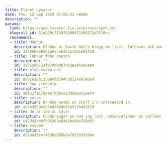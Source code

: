 ```yaml
---
title: Planet Lysator
date: Thu, 12 Sep 2024 07:00:51 +0000
description: ""
params:
  link: https://www.lysator.liu.se/planet/opml.xml
  blogroll_id: 61d229c7138f6368873308272e7510cc
  recommends:
  - title: Månhus
    description: Månhus är David Halls blogg om livet, Internet och annat.
    id: 314860aeb562aee7eb4932cbb5e81f18
  - title: Tankar från rooten
    description: ""
    id: 3266cab72af87dd9db7cb3eaab99eaa8
  - title: blog.ryara.net
    description: ""
    id: 88bce1d81350e4f1594cc8524e87eded
  - title: Jon Lindholm
    description: ""
    id: a8f63f117a4ae7b0b521d80b68d1aef9
  - title: notes
    description: Random notes on stuff I'm interested in.
    id: abaa3509e2c1b4780db83e61fb493f29
  - title: Du är vad du läser
    description: Funderingar om vad jag läst, observationer om världen och annat småplock.
    id: c42d43ce0fb95363a84d5be94e789a07
  - title: essgee
    description: ""
    id: d32ba36caf4336d996b6a70579395bba
---
```

